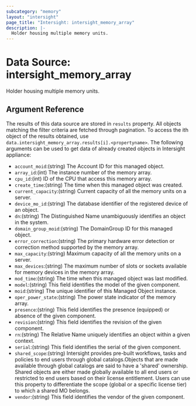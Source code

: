```yaml
---
subcategory: "memory"
layout: "intersight"
page_title: "Intersight: intersight_memory_array"
description: |-
  Holder housing multiple memory units.
---
```


# Data Source: intersight_memory_array
Holder housing multiple memory units.
## Argument Reference
The results of this data source are stored in `results` property.
All objects matching the filter criteria are fetched through pagination.
To access the ith object of the results obtained, use `data.intersight_memory_array.results[i].<propertyname>`.
The following arguments can be used to get data of already created objects in Intersight appliance:
* `account_moid`:(string) The Account ID for this managed object. 
* `array_id`:(int) The instance number of the memory array. 
* `cpu_id`:(int) ID of the CPU that access this memory array. 
* `create_time`:(string) The time when this managed object was created. 
* `current_capacity`:(string) Current capacity of all the memory units on a server. 
* `device_mo_id`:(string) The database identifier of the registered device of an object. 
* `dn`:(string) The Distinguished Name unambiguously identifies an object in the system. 
* `domain_group_moid`:(string) The DomainGroup ID for this managed object. 
* `error_correction`:(string) The primary hardware error detection or correction method supported by the memory array. 
* `max_capacity`:(string) Maximum capacity of all the memory units on a server. 
* `max_devices`:(string) The maximum number of slots or sockets available for memory devices in the memory array. 
* `mod_time`:(string) The time when this managed object was last modified. 
* `model`:(string) This field identifies the model of the given component. 
* `moid`:(string) The unique identifier of this Managed Object instance. 
* `oper_power_state`:(string) The power state indicator of the memory array. 
* `presence`:(string) This field identifies the presence (equipped) or absence of the given component. 
* `revision`:(string) This field identifies the revision of the given component. 
* `rn`:(string) The Relative Name uniquely identifies an object within a given context. 
* `serial`:(string) This field identifies the serial of the given component. 
* `shared_scope`:(string) Intersight provides pre-built workflows, tasks and policies to end users through global catalogs.Objects that are made available through global catalogs are said to have a 'shared' ownership. Shared objects are either made globally available to all end users or restricted to end users based on their license entitlement. Users can use this property to differentiate the scope (global or a specific license tier) to which a shared MO belongs. 
* `vendor`:(string) This field identifies the vendor of the given component. 
 